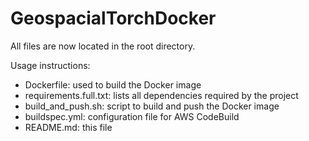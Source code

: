 # GeospacialTorchDocker

All files are now located in the root directory.

Usage instructions:

* Dockerfile: used to build the Docker image
* requirements.full.txt: lists all dependencies required by the project
* build_and_push.sh: script to build and push the Docker image
* buildspec.yml: configuration file for AWS CodeBuild
* README.md: this file